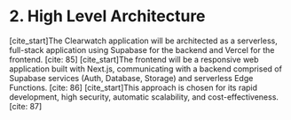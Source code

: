 # 2. High Level Architecture
[cite_start]The Clearwatch application will be architected as a serverless, full-stack application using Supabase for the backend and Vercel for the frontend. [cite: 85] [cite_start]The frontend will be a responsive web application built with Next.js, communicating with a backend comprised of Supabase services (Auth, Database, Storage) and serverless Edge Functions. [cite: 86] [cite_start]This approach is chosen for its rapid development, high security, automatic scalability, and cost-effectiveness. [cite: 87]
